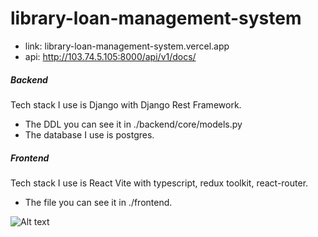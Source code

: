 # library-loan-management-system

- link: library-loan-management-system.vercel.app
- api: http://103.74.5.105:8000/api/v1/docs/

##### Backend

Tech stack I use is Django with Django Rest Framework.

- The DDL you can see it in ./backend/core/models.py
- The database I use is postgres.

##### Frontend

Tech stack I use is React Vite with typescript, redux toolkit, react-router.

- The file you can see it in ./frontend.

![Alt text](https://res.cloudinary.com/do9rn3tmy/image/upload/v1753411293/Screenshot_2025-07-25_095442_xgngex.png)

